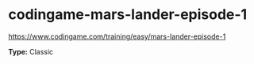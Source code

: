 # codingame-mars-lander-episode-1
https://www.codingame.com/training/easy/mars-lander-episode-1

**Type:** Classic

